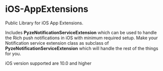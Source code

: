 # iOS-AppExtensions

Public Library for iOS App Extensions.</br>

Includes **PyzeNotificationServiceExtension** which can be used to handle the Rich push notifications in iOS with minimum required setup. 
Make your Notification service extension class as subclass of **PyzeNotificationServiceExtension** which will handle the rest of the things for you. </br>

iOS version supported are 10.0 and higher
